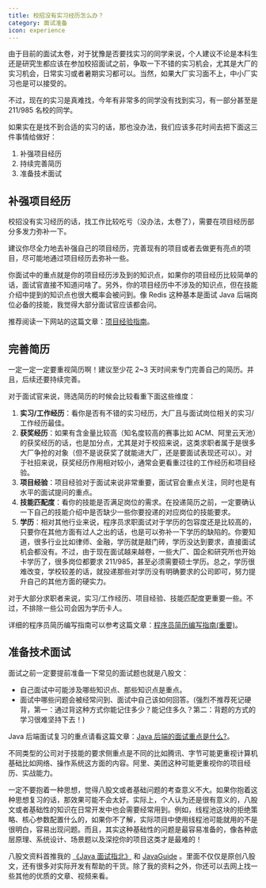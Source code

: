 ```yaml
---
title: 校招没有实习经历怎么办？
category: 面试准备
icon: experience
---
```


由于目前的面试太卷，对于犹豫是否要找实习的同学来说，个人建议不论是本科生还是研究生都应该在参加校招面试之前，争取一下不错的实习机会，尤其是大厂的实习机会，日常实习或者暑期实习都可以。当然，如果大厂实习面不上，中小厂实习也是可以接受的。

不过，现在的实习是真难找，今年有非常多的同学没有找到实习，有一部分甚至是 211/985 名校的同学。

如果实在是找不到合适的实习的话，那也没办法，我们应该多花时间去把下面这三件事情给做好：

1. 补强项目经历
2. 持续完善简历
3. 准备技术面试

## 补强项目经历

校招没有实习经历的话，找工作比较吃亏（没办法，太卷了），需要在项目经历部分多发力弥补一下。

建议你尽全力地去补强自己的项目经历，完善现有的项目或者去做更有亮点的项目，尽可能地通过项目经历去弥补一些。

你面试中的重点就是你的项目经历涉及到的知识点，如果你的项目经历比较简单的话，面试官直接不知道问啥了。另外，你的项目经历中不涉及的知识点，但在技能介绍中提到的知识点也很大概率会被问到。像 Redis 这种基本是面试 Java 后端岗位必备的技能，我觉得大部分面试官应该都会问。

推荐阅读一下网站的这篇文章：[项目经验指南](https://javaguide.cn/interview-preparation/project-experience-guide.html)。

## **完善简历**

一定一定一定要重视简历啊！建议至少花 2~3 天时间来专门完善自己的简历。并且，后续还要持续完善。

对于面试官来说，筛选简历的时候会比较看重下面这些维度：

1. **实习/工作经历**：看你是否有不错的实习经历，大厂且与面试岗位相关的实习/工作经历最佳。
2. **获奖经历**：如果有含金量比较高（知名度较高的赛事比如 ACM、阿里云天池）的获奖经历的话，也是加分点，尤其是对于校招来说，这类求职者属于是很多大厂争抢的对象（但不是说获奖了就能进大厂，还是要面试表现还可以）。对于社招来说，获奖经历作用相对较小，通常会更看重过往的工作经历和项目经验。
3. **项目经验**：项目经验对于面试来说非常重要，面试官会重点关注，同时也是有水平的面试提问的重点。
4. **技能匹配度**：看你的技能是否满足岗位的需求。在投递简历之前，一定要确认一下自己的技能介绍中是否缺少一些你要投递的对应岗位的技能要求。
5. **学历**：相对其他行业来说，程序员求职面试对于学历的包容度还是比较高的，只要你在其他方面有过人之出的话，也是可以弥补一下学历的缺陷的。你要知道，很多行业比如律师、金融，学历就是敲门砖，学历没达到要求，直接面试机会都没有。不过，由于现在面试越来越卷，一些大厂、国企和研究所也开始卡学历了，很多岗位都要求 211/985，甚至必须需要硕士学历。总之，学历很难改变，学校较差的话，就投递那些对学历没有明确要求的公司即可，努力提升自己的其他方面的硬实力。

对于大部分求职者来说，实习/工作经历、项目经验、技能匹配度更重要一些。不过，不排除一些公司会因为学历卡人。

详细的程序员简历编写指南可以参考这篇文章：[程序员简历编写指南(重要)](https://javaguide.cn/interview-preparation/resume-guide.html)。

## **准备技术面试**

面试之前一定要提前准备一下常见的面试题也就是八股文：

- 自己面试中可能涉及哪些知识点、那些知识点是重点。
- 面试中哪些问题会被经常问到、面试中自己该如何回答。(强烈不推荐死记硬背，第一：通过背这种方式你能记住多少？能记住多久？第二：背题的方式的学习很难坚持下去！)

Java 后端面试复习的重点请看这篇文章：[Java 后端的面试重点是什么?](https://javaguide.cn/interview-preparation/key-points-of-interview.html)。

不同类型的公司对于技能的要求侧重点是不同的比如腾讯、字节可能更重视计算机基础比如网络、操作系统这方面的内容。阿里、美团这种可能更重视你的项目经历、实战能力。

一定不要抱着一种思想，觉得八股文或者基础问题的考查意义不大。如果你抱着这种思想复习的话，那效果可能不会太好。实际上，个人认为还是很有意义的，八股文或者基础性的知识在日常开发中也会需要经常用到。例如，线程池这块的拒绝策略、核心参数配置什么的，如果你不了解，实际项目中使用线程池可能就用的不是很明白，容易出现问题。而且，其实这种基础性的问题是最容易准备的，像各种底层原理、系统设计、场景题以及深挖你的项目这类才是最难的！

八股文资料首推我的 [《Java 面试指北》](https://javaguide.cn/zhuanlan/java-mian-shi-zhi-bei.html) 和 [JavaGuide](https://javaguide.cn/home.html) 。里面不仅仅是原创八股文，还有很多对实际开发有帮助的干货。除了我的资料之外，你还可以去网上找一些其他的优质的文章、视频来看。
